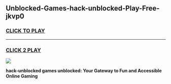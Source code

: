 
## Unblocked-Games-hack-unblocked-Play-Free-jkvp0
<h3>
<a href="https://premium76.site?title=hack-unblocked&ref=18A1">CLICK TO PLAY</a></h3>
<hr>

<h3>
<a href="https://premium76.site?title=hack-unblocked&ref=18A1">CLICK 2 PLAY</a>
  
</h3>

<a href="https://premium76.site?title=hack-unblocked&ref=18A1"><img src="https://clearcache.store/games.png"></a>


**hack-unblocked games unblocked: Your Gateway to Fun and Accessible Online Gaming**
